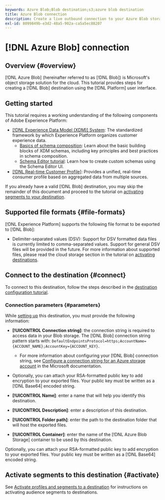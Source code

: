 ```yaml
---
keywords: Azure Blob;Blob destination;s3;azure blob destination
title: Azure Blob connection
description: Create a live outbound connection to your Azure Blob storage to periodically export tab-delimited or CSV data files from Adobe Experience Platform.
exl-id: 8099849b-e3d2-48a5-902a-ca5a5ec88207
---
```

# [!DNL Azure Blob] connection

## Overview {#overview}

[!DNL Azure Blob] (hereinafter referred to as [!DNL Blob]) is Microsoft's object storage solution for the cloud. This tutorial provides steps for creating a [!DNL Blob] destination using the [!DNL Platform] user interface.

## Getting started

This tutorial requires a working understanding of the following components of Adobe Experience Platform:

* [[!DNL Experience Data Model (XDM)] System](../../../xdm/home.md): The standardized framework by which Experience Platform organizes customer experience data.
  * [Basics of schema composition](../../../xdm/schema/composition.md): Learn about the basic building blocks of XDM schemas, including key principles and best practices in schema composition.
  * [Schema Editor tutorial](../../../xdm/tutorials/create-schema-ui.md): Learn how to create custom schemas using the Schema Editor UI.
* [[!DNL Real-time Customer Profile]](../../../profile/home.md): Provides a unified, real-time consumer profile based on aggregated data from multiple sources.

If you already have a valid [!DNL Blob] destination, you may skip the remainder of this document and proceed to the tutorial on [activating segments to your destination](../../ui/activate-destinations.md).

## Supported file formats {#file-formats}

[!DNL Experience Platform] supports the following file format to be exported to [!DNL Blob]:

* Delimiter-separated values (DSV): Support for DSV formatted data files is currently limited to comma-separated values. Support for general DSV files will be provided in the future. For more information about supported files, please read the cloud storage section in the tutorial on [activating destinations](../../ui/activate-destinations.md#esp-and-cloud-storage).

## Connect to the destination {#connect}

To connect to this destination, follow the steps described in the [destination configuration tutorial](../../ui/connect-destination.md).

### Connection parameters {#parameters}

While [setting up](../../ui/connect-destination.md) this destination, you must provide the following information:

* **[!UICONTROL Connection string]**: the connection string is required to access data in your Blob storage. The [!DNL Blob] connection string pattern starts with: `DefaultEndpointsProtocol=https;AccountName={ACCOUNT_NAME};AccountKey={ACCOUNT_KEY}`. 
    * For more information about configuring your [!DNL Blob] connection string, see [Configure a connection string for an Azure storage account](https://docs.microsoft.com/en-us/azure/storage/common/storage-configure-connection-string#configure-a-connection-string-for-an-azure-storage-account) in the Microsoft documentation.

* Optionally, you can attach your RSA-formatted public key to add encryption to your exported files. Your public key must be written as a [!DNL Base64] encoded string.
* **[!UICONTROL Name]**: enter a name that will help you identify this destination.
* **[!UICONTROL Description]**: enter a description of this destination.
* **[!UICONTROL Folder path]**: enter the path to the destination folder that will host the exported files.
* **[!UICONTROL Container]**: enter the name of the [!DNL Azure Blob Storage] container to be used by this destination.

Optionally, you can attach your RSA-formatted public key to add encryption to your exported files. Your public key must be written as a [!DNL Base64] encoded string.

## Activate segments to this destination {#activate}

See [Activate profiles and segments to a destination](../../ui/activate-destinations.md) for instructions on activating audience segments to destinations.
